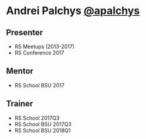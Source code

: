 # Andrei Palchys [@apalchys](https://github.com/apalchys/)

## Presenter
  - RS Meetups (2013-2017)
  - RS Conference 2017 

## Mentor
  - RS School BSU 2017

## Trainer
  - RS School 2017Q3
  - RS School BSU 2017Q3
  - RS School BSU 2018Q1
